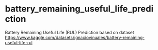 # battery_remaining_useful_life_prediction
Battery Remaining Useful Life (RUL) Prediction based on dataset https://www.kaggle.com/datasets/ignaciovinuales/battery-remaining-useful-life-rul
